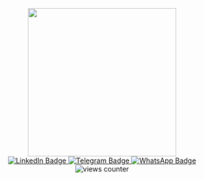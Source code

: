 <div id="header" align=center>
  <img src="https://www.lambdatest.com/resources/images/ezgif.com-gif-maker-16.gif" width="300"/>
</div>

<div id="badges" align=center>
  <a href="https://www.linkedin.com/in/behrad-shirkavand">
   <img src="https://img.shields.io/badge/LinkedIn-blue?logo=linkedin&logocolor=white&style=flat" alt="LinkedIn Badge"/>
  </a>
  
  <a href="https://t.me/bdshd2002">
   <img src="https://img.shields.io/badge/Telegram-white?logo=telegram&logocolor=white&style=flat" alt="Telegram Badge"/>
  </a>
  
  <a href="https://wa.link/50rjek">
   <img src="https://img.shields.io/badge/WhatsApp-darkgreen?logo=whatsapp&logocolor=green&style=flat" alt="WhatsApp Badge"/>
  </a>
</div>

<div id="views counter" align=center>
  <img src="https://komarev.com/ghpvc/?username=BehradShirkavand&style=flat&color=orange" alt="views counter"/>
<div>

<!--
**BehradShirkavand/BehradShirkavand** is a ✨ _special_ ✨ repository because its `README.md` (this file) appears on your GitHub profile.

Here are some ideas to get you started:

- 🔭 I’m currently working on ...
- 🌱 I’m currently learning django
- 👯 I’m looking to collaborate on ...
- 🤔 I’m looking for help with ...
- 💬 Ask me about ...
- 📫 How to reach me: ...
- 😄 Pronouns: ...
- ⚡ Fun fact: ...
-->
